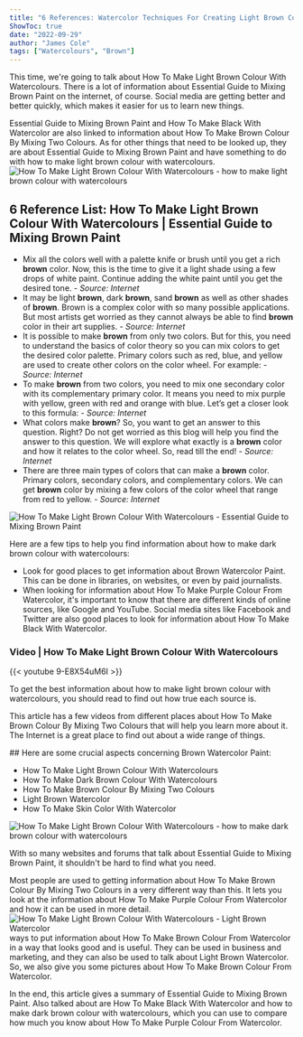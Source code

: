 ```yaml
---
title: "6 References: Watercolor Techniques For Creating Light Brown Color"
ShowToc: true 
date: "2022-09-29"
author: "James Cole" 
tags: ["Watercolours", "Brown"]
---
```


	
This time, we're going to talk about How To Make Light Brown Colour With Watercolours. There is a lot of information about Essential Guide to Mixing Brown Paint on the internet, of course. Social media are getting better and better quickly, which makes it easier for us to learn new things.

Essential Guide to Mixing Brown Paint and How To Make Black With Watercolor are also linked to information about How To Make Brown Colour By Mixing Two Colours. As for other things that need to be looked up, they are about Essential Guide to Mixing Brown Paint and have something to do with how to make light brown colour with watercolours.
<img loading="lazy" src="http://warisanlighting.com/wp-content/uploads/parser/light-brown-wall-paint-6.jpg" onerror="this.onerror=null;this.src='https://blogger.googleusercontent.com/img/a/AVvXsEhe7F7TRXHtjiKvHb5vS7DmnxvpHiDyoYyYvm1nHB3Qp2_w3BnM6A2eq4v7FYxCC9bfZt3a9vIMtAYEKUiaDQbHMg-ViyGmRIj39MLp0bGFfgfYw1Dc9q_H-T0wiTm3l0Uq42dETrN9eC8aGJ9_IORZsxST1AcLR7np1koOfcc7tnHa4S8Mwz_xD9d0=s16000';" alt="How To Make Light Brown Colour With Watercolours - how to make light brown colour with watercolours" >

## 6 Reference List: How To Make Light Brown Colour With Watercolours | Essential Guide to Mixing Brown Paint
-   Mix all the colors well with a palette knife or brush until you get a rich **brown** color. Now, this is the time to give it a light shade using a few drops of white paint. Continue adding the white paint until you get the desired tone. - <cite>Source: Internet</cite>
-   It may be light **brown**, dark **brown**, sand **brown** as well as other shades of **brown**. Brown is a complex color with so many possible applications. But most artists get worried as they cannot always be able to find **brown** color in their art supplies. - <cite>Source: Internet</cite>
-   It is possible to make **brown** from only two colors. But for this, you need to understand the basics of color theory so you can mix colors to get the desired color palette. Primary colors such as red, blue, and yellow are used to create other colors on the color wheel. For example: - <cite>Source: Internet</cite>
-   To make **brown** from two colors, you need to mix one secondary color with its complementary primary color. It means you need to mix purple with yellow, green with red and orange with blue. Let’s get a closer look to this formula: - <cite>Source: Internet</cite>
-   What colors make **brown**? So, you want to get an answer to this question. Right? Do not get worried as this blog will help you find the answer to this question. We will explore what exactly is a **brown** color and how it relates to the color wheel. So, read till the end! - <cite>Source: Internet</cite>
-   There are three main types of colors that can make a **brown** color. Primary colors, secondary colors, and complementary colors. We can get **brown** color by mixing a few colors of the color wheel that range from red to yellow. - <cite>Source: Internet</cite>


<img loading="lazy" src="http://mynewhairstyles.net/wp-content/uploads/2018/03/Red-blonde-chunky-highlight-on-dark-base-short-hair-with-highlights.jpg" onerror="this.onerror=null;this.src='https://blogger.googleusercontent.com/img/a/AVvXsEhe7F7TRXHtjiKvHb5vS7DmnxvpHiDyoYyYvm1nHB3Qp2_w3BnM6A2eq4v7FYxCC9bfZt3a9vIMtAYEKUiaDQbHMg-ViyGmRIj39MLp0bGFfgfYw1Dc9q_H-T0wiTm3l0Uq42dETrN9eC8aGJ9_IORZsxST1AcLR7np1koOfcc7tnHa4S8Mwz_xD9d0=s16000';" alt="How To Make Light Brown Colour With Watercolours - Essential Guide to Mixing Brown Paint" >

Here are a few tips to help you find information about how to make dark brown colour with watercolours:
- Look for good places to get information about Brown Watercolor Paint. This can be done in libraries, on websites, or even by paid journalists.
- When looking for information about How To Make Purple Colour From Watercolor, it's important to know that there are different kinds of online sources, like Google and YouTube. Social media sites like Facebook and Twitter are also good places to look for information about How To Make Black With Watercolor.

### Video | How To Make Light Brown Colour With Watercolours
{{< youtube 9-E8X54uM6I >}} 

To get the best information about how to make light brown colour with watercolours, you should read to find out how true each source is.

This article has a few videos from different places about How To Make Brown Colour By Mixing Two Colours that will help you learn more about it. The Internet is a great place to find out about a wide range of things.
<script async="async" data-cfasync="false" src="//normallydemandedalter.com/fe63df3c5408708b15d8dc3d9b206b31/invoke.js"></script>
<div id="container-fe63df3c5408708b15d8dc3d9b206b31"></div>
## Here are some crucial aspects concerning Brown Watercolor Paint:

- How To Make Light Brown Colour With Watercolours
- How To Make Dark Brown Colour With Watercolours
- How To Make Brown Colour By Mixing Two Colours
- Light Brown Watercolor
- How To Make Skin Color With Watercolor

 <img loading="lazy" src="https://i.pinimg.com/736x/57/c8/e3/57c8e3b6581009c2e896c0602586fa43.jpg" onerror="this.onerror=null;this.src='https://blogger.googleusercontent.com/img/a/AVvXsEhe7F7TRXHtjiKvHb5vS7DmnxvpHiDyoYyYvm1nHB3Qp2_w3BnM6A2eq4v7FYxCC9bfZt3a9vIMtAYEKUiaDQbHMg-ViyGmRIj39MLp0bGFfgfYw1Dc9q_H-T0wiTm3l0Uq42dETrN9eC8aGJ9_IORZsxST1AcLR7np1koOfcc7tnHa4S8Mwz_xD9d0=s16000';" alt="How To Make Light Brown Colour With Watercolours - how to make dark brown colour with watercolours" >

With so many websites and forums that talk about Essential Guide to Mixing Brown Paint, it shouldn't be hard to find what you need.

Most people are used to getting information about How To Make Brown Colour By Mixing Two Colours in a very different way than this. It lets you look at the information about How To Make Purple Colour From Watercolor and how it can be used in more detail.
<img loading="lazy" src="https://i.pinimg.com/736x/2a/de/5d/2ade5d69f1077ba6b869d7154527caee.jpg" onerror="this.onerror=null;this.src='https://blogger.googleusercontent.com/img/a/AVvXsEhe7F7TRXHtjiKvHb5vS7DmnxvpHiDyoYyYvm1nHB3Qp2_w3BnM6A2eq4v7FYxCC9bfZt3a9vIMtAYEKUiaDQbHMg-ViyGmRIj39MLp0bGFfgfYw1Dc9q_H-T0wiTm3l0Uq42dETrN9eC8aGJ9_IORZsxST1AcLR7np1koOfcc7tnHa4S8Mwz_xD9d0=s16000';" alt="How To Make Light Brown Colour With Watercolours - Light Brown Watercolor" >
ways to put information about How To Make Brown Colour From Watercolor in a way that looks good and is useful. They can be used in business and marketing, and they can also be used to talk about Light Brown Watercolor. So, we also give you some pictures about How To Make Brown Colour From Watercolor.

In the end, this article gives a summary of Essential Guide to Mixing Brown Paint. Also talked about are How To Make Black With Watercolor and how to make dark brown colour with watercolours, which you can use to compare how much you know about How To Make Purple Colour From Watercolor.
	
	
	
	

